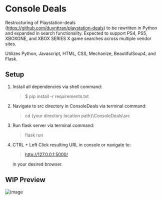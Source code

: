 # Console Deals
Restructuring of Playstation-deals (https://github.com/duynttran/playstation-deals) to be rewritten in Python and expanded in search functionality.
Expected to support PS4, PS5, XBOXONE, and XBOX SERIES X game searches across multiple vendor sites.

Utilizes Python, Javascript, HTML, CSS, Mechanize, BeautifulSoup4, and Flask.

## Setup
1. Install all dependencies via shell command:

    > $ pip install -r requirements.txt

2. Navigate to src directory in ConsoleDeals via terminal command:

    > cd {your directory location path}\ConsoleDeals\src

3. Run flask server via terminal command:

    > flask run

4. CTRL + Left Click resulting URL in console or navigate to:

    > http://127.0.0.1:5000/

   in your desired browser.

## WIP Preview

![image](https://user-images.githubusercontent.com/65418762/117558549-72811f80-b04c-11eb-8445-9caa85cfeff5.png)
